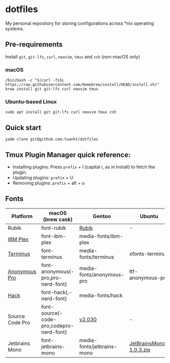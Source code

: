 # dotfiles

My personal repository for storing configurations across *nix operating systems.

## Pre-requirements

Install `git`, `git-lfs`, `curl`, `neovim`, `tmux` and `zsh` (non-macOS only)

### macOS

```shell
/bin/bash -c "$(curl -fsSL https://raw.githubusercontent.com/Homebrew/install/HEAD/install.sh)"
brew install git git-lfs curl neovim tmux
```

### Ubuntu-based Linux

```shell
sudo apt install git git-lfs curl neovim tmux zsh
```

## Quick start

```shell
yadm clone git@github.com:tuanht/dotfiles
```

## Tmux Plugin Manager quick reference:

- Installing plugins: Press `prefix` + I (capital i, as in Install) to fetch the plugin.
- Updating plugins: `prefix` + U
- Removing plugins: `prefix` + alt + u

## Fonts

| Platform | macOS (brew cask) | Gentoo | Ubuntu |
|----------|-------------------|--------|--------|
| Rubik | font-rubik | [Rubik](https://www.fontsquirrel.com/fonts/rubik) | - |
| [IBM Plex](https://www.ibm.com/plex/) | font-ibm-plex | media-fonts/ibm-plex | |
| [Terminus](https://files.ax86.net/terminus-ttf/) | font-terminus | media-fonts/terminus | xfonts-terminus |
| [Anonymous Pro](https://www.marksimonson.com/fonts/view/anonymous-pro) | font-anonymous{-pro,pro-nerd-font} | media-fonts/anonymous-pro | ttf-anonymous-pro |
| [Hack](https://sourcefoundry.org/hack/) | font-hack{,-nerd-font} | media-fonts/hack | |
| Source Code Pro | font-source{-code-pro,codepro-nerd-font} | [v2.030](https://github.com/adobe-fonts/source-code-pro/releases/download/2.030R-ro%2F1.050R-it/source-code-pro-2.030R-ro-1.050R-it.zip) | - |
| Jetbrains Mono | font-jetbrains-mono | media-fonts/jetbrains-mono | [JetBrainsMono-1.0.3.zip](https://download.jetbrains.com/fonts/JetBrainsMono-1.0.3.zip) |

